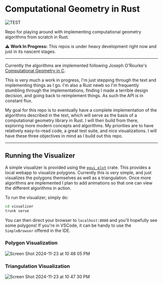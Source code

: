 # Computational Geometry in Rust

![TEST](https://github.com/adamconkey/computational_geometry/actions/workflows/tests.yml/badge.svg)

Repo for playing around with implementing computational geometry algorithms from scratch in Rust.

⚠️ **Work In Progress:** This repos is under heavy development right now and just in its nascent stages.

---

Currently the algorithms are implemented following Joseph O'Rourke's [Computational Geometry in C](https://www.cambridge.org/core/books/computational-geometry-in-c/22A04E03A4BB10C382A1257F64477E1B).

This is very much a work in progress, I'm just stepping through the text and implementing things as I go. I'm also a Rust newb so I'm frequently stumbling through the implementations, finding I made a terrible design decision, and going back to reimplement things. As such the API is in constant flux.

My goal for this repo is to eventually have a complete implementation of the algorithms described in the text, which will serve as the basis of a computational geometry library in Rust. I will then build from there, exploring more modern concepts and algorithms. My priorities are to have relatively easy-to-read code, a great test suite, and nice visualizations. I will have these three objectives in mind as I build out this repo.

---

## Running the Visualizer

A simple visualizer is provided using the [`egui_plot`](https://github.com/emilk/egui_plot) crate. This provides a local webapp to visualize polygons. Currently this is _very_ simple, and just visualizes the polygons themselves as well as a triangulation. Once more algorithms are implemented I plan to add animations so that one can view the different algorithms in action.

To run the visualizer, simply do:
```bash
cd visualizer
trunk serve
```

You can then direct your browser to `localhost:8080` and you'll hopefully see some polygons! If you're in VSCode, it can be handy to use the `SimpleBrowser` offered in the IDE.

### Polygon Visualization
![Screen Shot 2024-11-23 at 10 48 05 PM](https://github.com/user-attachments/assets/6ebf47f0-57e1-4b9f-9e0f-ffb25827a02c)


### Triangulation Visualization
![Screen Shot 2024-11-23 at 10 47 30 PM](https://github.com/user-attachments/assets/ddeb1724-dde7-4769-b2db-3f48293c4135)
